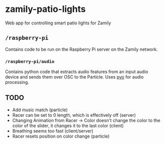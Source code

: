 # zamily-patio-lights
Web app for controlling smart patio lights for Zamily

## `/raspberry-pi`

Contains code to be run on the Raspberry Pi server on the Zamily network.

### `/raspberry-pi/audio`

Contains python code that extracts audio features from an input audio device and sends them over OSC to the Particle. Uses [pyo](http://ajaxsoundstudio.com/pyodoc/) for audio processing.

## TODO
- Add music match (particle)
- Racer can be set to 0 length, which is effectively off (server)
- Changing Animation from Racer -> Color doesn't change the color to the color of the slider, it changes it to the last color (client)
- Breathing seems too fast (client/server)
- Racer resets position on color change (particle)
